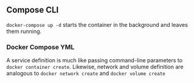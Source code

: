 ## Compose CLI ##

``` docker-compose up -d ``` starts the container in the background and leaves them running.   

### Docker Compose YML ###

A service definition is much like passing command-line parameters to ```docker container create```.
Likewise, network and volume definition are analogous to ```docker network create``` and ```docker volume create```   

